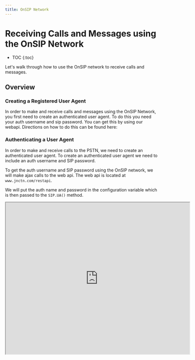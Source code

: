 ```yaml
---
title: OnSIP Network
---
```


# Receiving Calls and Messages using the OnSIP Network

* TOC
{:toc}

Let's walk through how to use the OnSIP network to receive calls and messages.

## Overview

### Creating a Registered User Agent

In order to make and receive calls and messages using the OnSIP Network, you first need to create an authenticated user agent.  To do this you need your auth username and sip password.  You can get this by using our webapi.  Directions on how to do this can be found here:



### Authenticating a User Agent

In order to make and receive calls to the PSTN, we need to create an authenticated user agent.  To create an authenticated user agent we need to include an auth username and SIP password.  

To get the auth username and SIP password using the OnSIP network, we will make ajax calls to the web api.  The web api is located at `www.jnctn.com/restapi`.  

We will put the auth name and password in the configuration variable which is then passed to the `SIP.UA()` method.

<iframe
  style="width: 120%; height: 500px"
  src="http://jsfiddle.net/VC8rK/5/embedded/js,html,css,result/">
</iframe>



